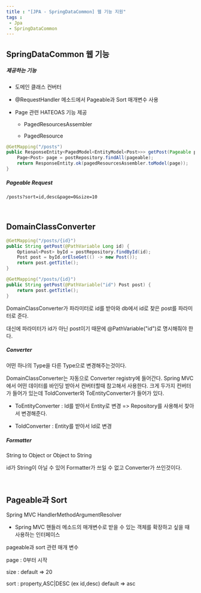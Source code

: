 ```yaml
---
title : "[JPA - SpringDataCommon] 웹 기능 지원"
tags : 
 - Jpa
 - SpringDataCommon
---
```




## SpringDataCommon 웹 기능

##### 제공하는 기능

* 도메인 클래스 컨버터

* @RequestHandler 메소드에서 Pageable과 Sort 매개변수 사용

* Page 관련 HATEOAS 기능 제공

  * PagedResourcesAssembler

  * PagedResource

```java
@GetMapping("/posts")
public ResponseEntity<PagedModel<EntityModel<Post>>> getPost(Pageable pageable, PagedResourcesAssembler pagedResourcesAssembler) {
    Page<Post> page = postRepository.findAll(pageable);
    return ResponseEntity.ok(pagedResourcesAssembler.toModel(page));
}
```



##### Pageable Request

```
/posts?sort=id,desc&page=0&size=10
```

<br/>

## DomainClassConverter

```java
@GetMapping("/posts/{id}")
public String getPost(@PathVariable Long id) {
    Optional<Post> byId = postRepository.findById(id);
    Post post = byId.orElseGet(() -> new Post());
    return post.getTitle();
}

@GetMapping("/posts/{id}")
public String getPost(@PathVariable("id") Post post) {
    return post.getTitle();
}
```

DomainClassConverter가 파라미터로 id를 받아와 db에서 id로 찾은 post를 파라미터로 준다.

대신에 파라미터가 id가 아닌 post이기 때문에 @PathVariable("id")로 명시해줘야 한다.

##### Converter

어떤 하나의 Type을 다른 Type으로 변경해주는것이다.

DomainClassConverter는 자동으로 Converter registry에 들어간다. Spring MVC에서 어떤 데이터를 바인딩 받아서 컨버터할때 참고해서 사용한다. 크게 두가지 컨버터가 들어가 있는데 ToIdConverter와 ToEntityConverter가 들어가 있다.

*	ToEntityConverter : Id를 받아서 Entity로 변경 => Repository를 사용해서 찾아서 변경해준다.

* ToIdConverter : Entity를 받아서 Id로 변경

##### Formatter

String to Object or Object to String

id가 String이 아닐 수 있어 Formatter가 쓰일 수 없고 Converter가 쓰인것이다.

<br/>

## Pageable과 Sort

Spring MVC HandlerMethodArgumentResolver

* Spring MVC 핸들러 메소드의 매개변수로 받을 수 있는 객체를 확장하고 싶을 때 사용하는 인터페이스



pageable과 sort 관련 매개 변수

page : 0부터 시작

size : default => 20

sort : property,ASC|DESC (ex id,desc) default => asc
